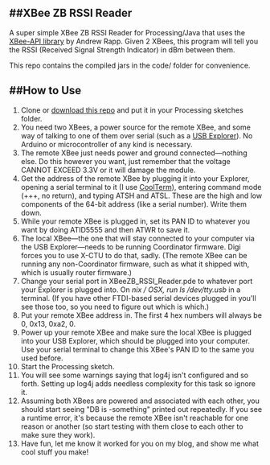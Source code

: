 ##XBee ZB RSSI Reader
---

A super simple XBee ZB RSSI Reader for Processing/Java that uses the [XBee-API library](https://github.com/eatnumber1/xbee-api) by Andrew Rapp.  Given 2 XBees, this program will tell you the RSSI (Received Signal Strength Indicator) in dBm between them.

This repo contains the compiled jars in the code/ folder for convenience.

##How to Use
---

1. Clone or [download this repo](https://github.com/virgildisgr4ce/XBeeRSSI_Processing/zipball/master) and put it in your Processing sketches folder.
1. You need two XBees, a power source for the remote XBee, and some way of talking to one of them over serial (such as a [USB Explorer](http://www.sparkfun.com/products/8687)).  No Arduino or microcontroller of any kind is necessary.
1. The remote XBee just needs power and ground connected—nothing else.  Do this however you want, just remember that the voltage CANNOT EXCEED 3.3V or it will damage the module.
1. Get the address of the remote XBee by plugging it into your Explorer, opening a serial terminal to it (I use [CoolTerm](http://freeware.the-meiers.org/)), entering command mode (+++, no return), and typing ATSH and ATSL.  These are the high and low components of the 64-bit address (like a serial number).  Write them down.
1. While your remote XBee is plugged in, set its PAN ID to whatever you want by doing ATID5555 and then ATWR to save it.
1. The local XBee—the one that will stay connected to your computer via the USB Explorer—needs to be running Coordinator firmware.  Digi forces you to use X-CTU to do that, sadly.  (The remote XBee can be running any non-Coordinator firmware, such as what it shipped with, which is usually router firmware.)
1. Change your serial port in XBeeZB_RSSI_Reader.pde to whatever port your Explorer is plugged into.  On *nix / OSX, run ls /dev/tty.usb* in a terminal.  (If you have other FTDI-based serial devices plugged in you'll see those too, so you need to figure out which is which.)
1. Put your remote XBee address in.  The first 4 hex numbers will always be 0, 0x13, 0xa2, 0.
1. Power up your remote XBee and make sure the local XBee is plugged into your USB Explorer, which should be plugged into your computer. Use your serial terminal to change this XBee's PAN ID to the same you used before.
1. Start the Processing sketch.
1. You will see some warnings saying that log4j isn't configured and so forth.  Setting up log4j adds needless complexity for this task so ignore it.
1. Assuming both XBees are powered and associated with each other, you should start seeing "DB is -something" printed out repeatedly.  If you see a runtime error, it's because the remote XBee isn't reachable for one reason or another (so start testing with them close to each other to make sure they work).
1. Have fun, let me know it worked for you on my blog, and show me what cool stuff you make!
